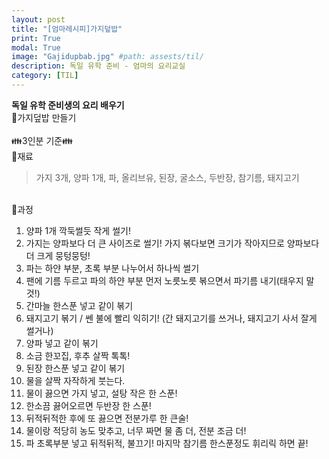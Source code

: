 ```yaml
---
layout: post
title: "[엄마레시피]가지덮밥"
print: True
modal: True
image: "Gajidupbab.jpg" #path: assests/til/
description: 독일 유학 준비 - 엄마의 요리교실
category: [TIL]
---
```


__독일 유학 준비생의 요리 배우기__  
🍛가지덮밥 만들기  
<br/>
👪3인분 기준👪  
📍재료  
> 가지 3개, 양파 1개, 파, 올리브유, 된장, 굴소스, 두반장, 참기름, 돼지고기

<br/>
📍과정  

1. 양파 1개 깍둑썰듯 작게 썰기!  
2. 가지는 양파보다 더 큰 사이즈로 썰기! 가지 볶다보면 크기가 작아지므로 양파보다 더 크게 뭉텅뭉텅!  
3. 파는 하얀 부분, 초록 부분 나누어서 하나씩 썰기  
4. 팬에 기름 두르고 파의 하얀 부분 먼저 노릇노릇 볶으면서 파기름 내기(태우지 말것!)  
5. 간마늘 한스푼 넣고 같이 볶기
6. 돼지고기 볶기 / 쎈 불에 빨리 익히기! (간 돼지고기를 쓰거나, 돼지고기 사서 잘게 썰거나)  
7. 양파 넣고 같이 볶기  
8. 소금 한꼬집, 후추 살짝 톡톡!  
9. 된장 한스푼 넣고 같이 볶기  
10. 물을 살짝 자작하게 붓는다.  
11. 물이 끓으면 가지 넣고, 설탕 작은 한 스푼!  
12. 한소끔 끓어오르면 두반장 한 스푼!  
13. 뒤적뒤적한 후에 또 끓으면 전분가루 한 큰술!  
14. 물이랑 적당히 농도 맞추고, 너무 짜면 물 좀 더, 전분 조금 더!  
15. 파 초록부분 넣고 뒤적뒤적, 불끄기! 마지막 참기름 한스푼정도 휘리릭 하면 끝!  